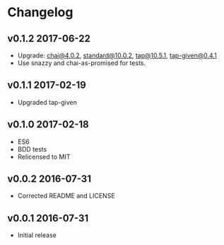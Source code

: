 # Changelog

## v0.1.2 2017-06-22

  * Upgrade: chai@4.0.2, standard@10.0.2, tap@10.5.1, tap-given@0.4.1
  * Use snazzy and chai-as-promised for tests.

## v0.1.1 2017-02-19

  * Upgraded tap-given

## v0.1.0 2017-02-18

  * ES6
  * BDD tests
  * Relicensed to MIT

## v0.0.2 2016-07-31

  * Corrected README and LICENSE

## v0.0.1 2016-07-31

  * Initial release
